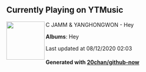 ## Currently Playing on YTMusic

[<img align="left" width="100" src="https://lh3.googleusercontent.com/26dQufnzTi4ZfTVxfEuzxoqfZeB_ZH-jqVbm1v040gNyA0LmfgGpmPgIa29lpod2yEFafFewtAeAqP37Og">](https://music.youtube.com/channel/UCvX__PSdlJZQcKqx3616Kaw)

C JAMM & YANGHONGWON - Hey

**Albums**: Hey

Last updated at 08/12/2020 02:03

#### Generated with [20chan/github-now](https://github.com/20chan/github-now)


<!--
**20chan/20chan** is a ✨ _special_ ✨ repository because its `README.md` (this file) appears on your GitHub profile.

Here are some ideas to get you started:

- 🔭 I’m currently working on ...
- 🌱 I’m currently learning ...
- 👯 I’m looking to collaborate on ...
- 🤔 I’m looking for help with ...
- 💬 Ask me about ...
- 📫 How to reach me: ...
- 😄 Pronouns: ...
- ⚡ Fun fact: ...
-->
